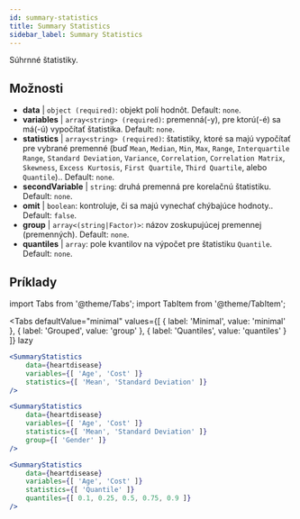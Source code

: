 ```yaml
---
id: summary-statistics 
title: Summary Statistics
sidebar_label: Summary Statistics
---
```


Súhrnné štatistiky.

## Možnosti

* __data__ | `object (required)`: objekt polí hodnôt. Default: `none`.
* __variables__ | `array<string> (required)`: premenná(-y), pre ktorú(-é) sa má(-ú) vypočítať štatistika. Default: `none`.
* __statistics__ | `array<string> (required)`: štatistiky, ktoré sa majú vypočítať pre vybrané premenné (buď `Mean`, `Median`, `Min`, `Max`, `Range`, `Interquartile Range`, `Standard Deviation`, `Variance`, `Correlation`, `Correlation Matrix`, `Skewness`, `Excess Kurtosis`, `First Quartile`, `Third Quartile`, alebo `Quantile`).. Default: `none`.
* __secondVariable__ | `string`: druhá premenná pre korelačnú štatistiku. Default: `none`.
* __omit__ | `boolean`: kontroluje, či sa majú vynechať chýbajúce hodnoty.. Default: `false`.
* __group__ | `array<(string|Factor)>`: názov zoskupujúcej premennej (premenných). Default: `none`.
* __quantiles__ | `array`: pole kvantilov na výpočet pre štatistiku `Quantile`. Default: `none`.


## Príklady

import Tabs from '@theme/Tabs';
import TabItem from '@theme/TabItem';

<Tabs
    defaultValue="minimal"
    values={[
        { label: 'Minimal', value: 'minimal' },
        { label: 'Grouped', value: 'group' },
        { label: 'Quantiles', value: 'quantiles' }
    ]}
    lazy
>

<TabItem value="minimal">

```jsx live
<SummaryStatistics 
    data={heartdisease} 
    variables={[ 'Age', 'Cost' ]}
    statistics={[ 'Mean', 'Standard Deviation' ]}
/>
```

</TabItem>

<TabItem value="group" >

```jsx live
<SummaryStatistics 
    data={heartdisease} 
    variables={[ 'Age', 'Cost' ]}
    statistics={[ 'Mean', 'Standard Deviation' ]}
    group={[ 'Gender' ]}
/>
```
</TabItem>

<TabItem value="quantiles">

```jsx live
<SummaryStatistics 
    data={heartdisease} 
    variables={[ 'Age', 'Cost' ]}
    statistics={[ 'Quantile' ]}
    quantiles={[ 0.1, 0.25, 0.5, 0.75, 0.9 ]}
/>
```

</TabItem>

</Tabs>
